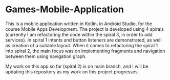 # Games-Mobile-Application

This is a mobile application written in Kotlin, in Android Studio, for the course Mobile Apps Development. 
The project is developed using 4 spirals (currently I am refactoring the code within the spiral 3, in order to add services). 
In spiral 1 intents and button listeners are demonstrated, as well as creation of a suitable layout. 
When it comes to refactoring the spiral 1 into spiral 2, the main focus was on implementing fragments and navigation between them using navigation graph.

My work on this app so far (spiral 2) is on main branch, and I will be updating this repository as my work on this project progresses.
